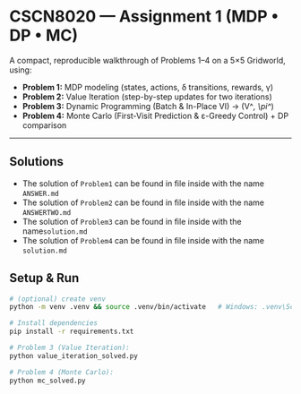 # CSCN8020 — Assignment 1 (MDP • DP • MC)

A compact, reproducible walkthrough of Problems 1–4 on a 5×5 Gridworld, using:

- **Problem 1:** MDP modeling (states, actions, δ transitions, rewards, γ)
- **Problem 2:** Value Iteration (step-by-step updates for two iterations)
- **Problem 3:** Dynamic Programming (Batch & In-Place VI) → \(V^_, \pi^_\)
- **Problem 4:** Monte Carlo (First-Visit Prediction & ε-Greedy Control) + DP comparison

---

## Solutions

- The solution of `Problem1` can be found in file inside with the name `ANSWER.md`
- The solution of `Problem2` can be found in file inside with the name `ANSWERTWO.md`
- The solution of `Problem3` can be found in file inside with the name`solution.md`
- The solution of `Problem4` can be found in file inside with the name `solution.md`

## Setup & Run

```bash
# (optional) create venv
python -m venv .venv && source .venv/bin/activate   # Windows: .venv\Scripts\activate

# Install dependencies
pip install -r requirements.txt

# Problem 3 (Value Iteration):
python value_iteration_solved.py

# Problem 4 (Monte Carlo):
python mc_solved.py

```
